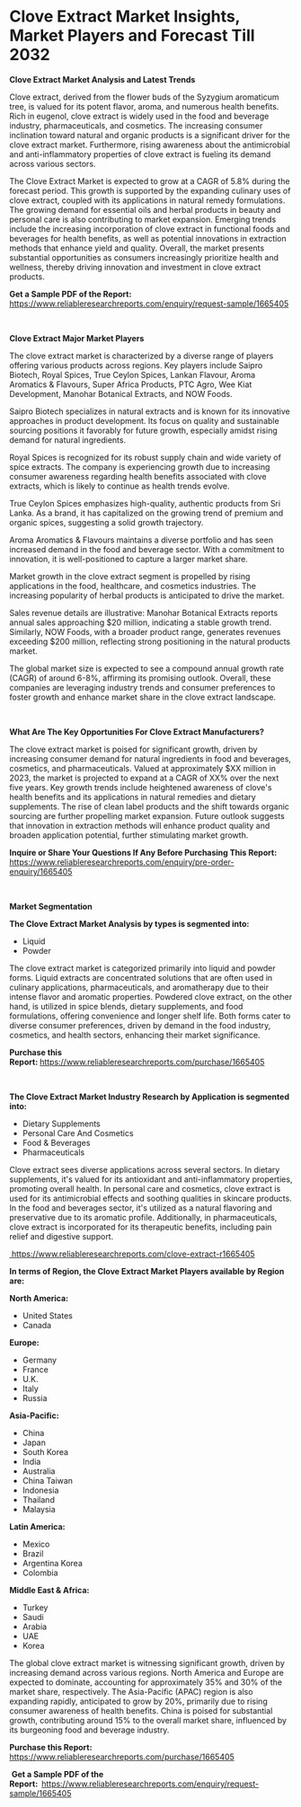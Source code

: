 <p><h1>Clove Extract Market Insights, Market Players and Forecast Till 2032</h1></p><p><strong>Clove Extract Market Analysis and Latest Trends</strong></p>
<p><p>Clove extract, derived from the flower buds of the Syzygium aromaticum tree, is valued for its potent flavor, aroma, and numerous health benefits. Rich in eugenol, clove extract is widely used in the food and beverage industry, pharmaceuticals, and cosmetics. The increasing consumer inclination toward natural and organic products is a significant driver for the clove extract market. Furthermore, rising awareness about the antimicrobial and anti-inflammatory properties of clove extract is fueling its demand across various sectors.</p><p>The Clove Extract Market is expected to grow at a CAGR of 5.8% during the forecast period. This growth is supported by the expanding culinary uses of clove extract, coupled with its applications in natural remedy formulations. The growing demand for essential oils and herbal products in beauty and personal care is also contributing to market expansion. Emerging trends include the increasing incorporation of clove extract in functional foods and beverages for health benefits, as well as potential innovations in extraction methods that enhance yield and quality. Overall, the market presents substantial opportunities as consumers increasingly prioritize health and wellness, thereby driving innovation and investment in clove extract products.</p></p>
<p><strong>Get a Sample PDF of the Report:&nbsp;</strong> <a href="https://www.reliableresearchreports.com/enquiry/request-sample/1665405?utm_campaign=3066&utm_medium=2&utm_source=Github&utm_content=ia&utm_term=19042025&utm_id=clove-extract">https://www.reliableresearchreports.com/enquiry/request-sample/1665405</a></p>
<p>&nbsp;</p>
<p><strong>Clove Extract Major Market Players</strong></p>
<p><p>The clove extract market is characterized by a diverse range of players offering various products across regions. Key players include Saipro Biotech, Royal Spices, True Ceylon Spices, Lankan Flavour, Aroma Aromatics & Flavours, Super Africa Products, PTC Agro, Wee Kiat Development, Manohar Botanical Extracts, and NOW Foods. </p><p>Saipro Biotech specializes in natural extracts and is known for its innovative approaches in product development. Its focus on quality and sustainable sourcing positions it favorably for future growth, especially amidst rising demand for natural ingredients.</p><p>Royal Spices is recognized for its robust supply chain and wide variety of spice extracts. The company is experiencing growth due to increasing consumer awareness regarding health benefits associated with clove extracts, which is likely to continue as health trends evolve.</p><p>True Ceylon Spices emphasizes high-quality, authentic products from Sri Lanka. As a brand, it has capitalized on the growing trend of premium and organic spices, suggesting a solid growth trajectory.</p><p>Aroma Aromatics & Flavours maintains a diverse portfolio and has seen increased demand in the food and beverage sector. With a commitment to innovation, it is well-positioned to capture a larger market share.</p><p>Market growth in the clove extract segment is propelled by rising applications in the food, healthcare, and cosmetics industries. The increasing popularity of herbal products is anticipated to drive the market.</p><p>Sales revenue details are illustrative: Manohar Botanical Extracts reports annual sales approaching $20 million, indicating a stable growth trend. Similarly, NOW Foods, with a broader product range, generates revenues exceeding $200 million, reflecting strong positioning in the natural products market.</p><p>The global market size is expected to see a compound annual growth rate (CAGR) of around 6-8%, affirming its promising outlook. Overall, these companies are leveraging industry trends and consumer preferences to foster growth and enhance market share in the clove extract landscape.</p></p>
<p>&nbsp;</p>
<p><strong>What Are The Key Opportunities For Clove Extract Manufacturers?</strong></p>
<p><p>The clove extract market is poised for significant growth, driven by increasing consumer demand for natural ingredients in food and beverages, cosmetics, and pharmaceuticals. Valued at approximately $XX million in 2023, the market is projected to expand at a CAGR of XX% over the next five years. Key growth trends include heightened awareness of clove's health benefits and its applications in natural remedies and dietary supplements. The rise of clean label products and the shift towards organic sourcing are further propelling market expansion. Future outlook suggests that innovation in extraction methods will enhance product quality and broaden application potential, further stimulating market growth.</p></p>
<p><strong>Inquire or Share Your Questions If Any Before Purchasing This Report:</strong> <a href="https://www.reliableresearchreports.com/enquiry/pre-order-enquiry/1665405?utm_campaign=3066&utm_medium=2&utm_source=Github&utm_content=ia&utm_term=19042025&utm_id=clove-extract">https://www.reliableresearchreports.com/enquiry/pre-order-enquiry/1665405</a></p>
<p>&nbsp;</p>
<p><strong>Market Segmentation</strong></p>
<p><strong>The Clove Extract Market Analysis by types is segmented into:</strong></p>
<p><ul><li>Liquid</li><li>Powder</li></ul></p>
<p><p>The clove extract market is categorized primarily into liquid and powder forms. Liquid extracts are concentrated solutions that are often used in culinary applications, pharmaceuticals, and aromatherapy due to their intense flavor and aromatic properties. Powdered clove extract, on the other hand, is utilized in spice blends, dietary supplements, and food formulations, offering convenience and longer shelf life. Both forms cater to diverse consumer preferences, driven by demand in the food industry, cosmetics, and health sectors, enhancing their market significance.</p></p>
<p><strong>Purchase this Report:&nbsp;</strong><a href="https://www.reliableresearchreports.com/purchase/1665405?utm_campaign=3066&utm_medium=2&utm_source=Github&utm_content=ia&utm_term=19042025&utm_id=clove-extract">https://www.reliableresearchreports.com/purchase/1665405</a></p>
<p>&nbsp;</p>
<p><strong>The Clove Extract Market Industry Research by Application is segmented into:</strong></p>
<p><ul><li>Dietary Supplements</li><li>Personal Care And Cosmetics</li><li>Food & Beverages</li><li>Pharmaceuticals</li></ul></p>
<p><p>Clove extract sees diverse applications across several sectors. In dietary supplements, it's valued for its antioxidant and anti-inflammatory properties, promoting overall health. In personal care and cosmetics, clove extract is used for its antimicrobial effects and soothing qualities in skincare products. In the food and beverages sector, it's utilized as a natural flavoring and preservative due to its aromatic profile. Additionally, in pharmaceuticals, clove extract is incorporated for its therapeutic benefits, including pain relief and digestive support.</p></p>
<p><a href="https://www.reliableresearchreports.com/clove-extract-r1665405?utm_campaign=3066&utm_medium=2&utm_source=Github&utm_content=ia&utm_term=19042025&utm_id=clove-extract">&nbsp;https://www.reliableresearchreports.com/clove-extract-r1665405</a></p>
<p><strong>In terms of Region, the Clove Extract Market Players available by Region are:</strong></p>
<p>
    <p> <strong> North America: </strong>
        <ul>
            <li>United States</li>
            <li>Canada</li>
        </ul>
        </p> 
    <p> <strong> Europe: </strong>
        <ul>
            <li>Germany</li>
            <li>France</li>
            <li>U.K.</li>
            <li>Italy</li>
            <li>Russia</li>
        </ul>
        </p> 
    <p> <strong> Asia-Pacific: </strong>
        <ul>
            <li>China</li>
            <li>Japan</li>
            <li>South Korea</li>
            <li>India</li>
            <li>Australia</li>
            <li>China Taiwan</li>
            <li>Indonesia</li>
            <li>Thailand</li>
            <li>Malaysia</li>
        </ul>
        </p> 
    <p> <strong> Latin America: </strong>
        <ul>
            <li>Mexico</li>
            <li>Brazil</li>
            <li>Argentina Korea</li>
            <li>Colombia</li>
        </ul>
        </p> 
    <p> <strong> Middle East & Africa: </strong>
        <ul>
            <li>Turkey</li>
            <li>Saudi</li>
            <li>Arabia</li>
            <li>UAE</li>
            <li>Korea</li>
        </ul>
    </p>
    </p>
<p><p>The global clove extract market is witnessing significant growth, driven by increasing demand across various regions. North America and Europe are expected to dominate, accounting for approximately 35% and 30% of the market share, respectively. The Asia-Pacific (APAC) region is also expanding rapidly, anticipated to grow by 20%, primarily due to rising consumer awareness of health benefits. China is poised for substantial growth, contributing around 15% to the overall market share, influenced by its burgeoning food and beverage industry.</p></p>
<p><strong>Purchase this Report: </strong><a href="https://www.reliableresearchreports.com/purchase/1665405?utm_campaign=3066&utm_medium=2&utm_source=Github&utm_content=ia&utm_term=19042025&utm_id=clove-extract">https://www.reliableresearchreports.com/purchase/1665405</a></p>
<p>&nbsp;<strong>Get a Sample PDF of the Report:&nbsp;&nbsp;</strong><a href="https://www.reliableresearchreports.com/enquiry/request-sample/1665405?utm_campaign=3066&utm_medium=2&utm_source=Github&utm_content=ia&utm_term=19042025&utm_id=clove-extract">https://www.reliableresearchreports.com/enquiry/request-sample/1665405</a></p>
<p><strong></strong></p>
<p><p></p><p></p><p></p></p>